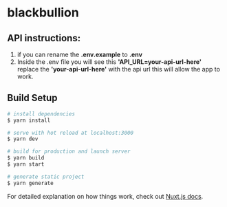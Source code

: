 # blackbullion

## API instructions: 
1. if you can rename the **.env.example** to **.env**
2. Inside the .env file you will see this **'API_URL=your-api-url-here'** replace the **'your-api-url-here'** with the api url this will allow the app to work.

## Build Setup

```bash
# install dependencies
$ yarn install

# serve with hot reload at localhost:3000
$ yarn dev

# build for production and launch server
$ yarn build
$ yarn start

# generate static project
$ yarn generate
```

For detailed explanation on how things work, check out [Nuxt.js docs](https://nuxtjs.org).
